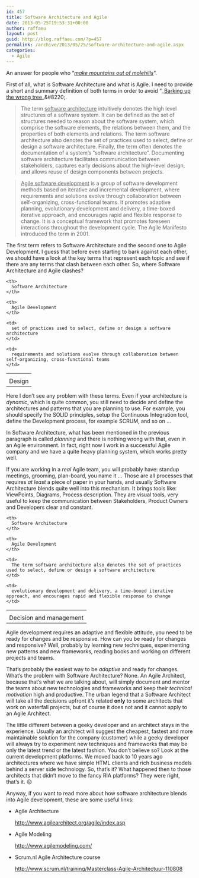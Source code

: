```yaml
---
id: 457
title: Software Architecture and Agile
date: 2013-05-25T19:53:31+00:00
author: raffaeu
layout: post
guid: http://blog.raffaeu.com/?p=457
permalink: /archive/2013/05/25/software-architecture-and-agile.aspx
categories:
  - Agile
---
```

An answer for people who &#8220;[_make mountains out of molehills_](http://idioms.thefreedictionary.com/make+a+mountain+out+of+a+molehill)&#8220;.

First of all, what is Software Architecture and what is Agile. I need to provide a short and summary definition of both terms in order to avoid &#8220;_[Barking up the wrong tree](http://en.wikipedia.org/wiki/Barking_up_the_wrong_tree "http://en.wikipedia.org/wiki/Barking_up_the_wrong_tree")_&#8220;.

> The term <span style="text-decoration: underline;">software architecture</span> intuitively denotes the high level structures of a software system. It can be defined as the set of structures needed to reason about the software system, which comprise the software elements, the relations between them, and the properties of both elements and relations. The term software architecture also denotes the set of practices used to select, define or design a software architecture. Finally, the term often denotes the documentation of a system&#8217;s &#8220;software architecture&#8221;. Documenting software architecture facilitates communication between stakeholders, captures early decisions about the high-level design, and allows reuse of design components between projects.

> <span style="text-decoration: underline;">Agile software development</span> is a group of software development methods based on iterative and incremental development, where requirements and solutions evolve through collaboration between self-organizing, cross-functional teams. It promotes adaptive planning, evolutionary development and delivery, a time-boxed iterative approach, and encourages rapid and flexible response to change. It is a conceptual framework that promotes foreseen interactions throughout the development cycle. The Agile Manifesto introduced the term in 2001.

The first term refers to Software Architecture and the second one to Agile Development. I guess that before even starting to bark against each other, we should have a look at the key terms that represent each topic and see if there are any terms that clash between each other. So, where Software Architecture and Agile clashes?

<table>
  <tr>
    <th>
    </th>
    
    <th>
      Software Architecture
    </th>
    
    <th>
      Agile Development
    </th>
  </tr>
  
  <tr>
    <td>
      Design
    </td>
    
    <td>
      set of practices used to select, define or design a software architecture
    </td>
    
    <td>
      requirements and solutions evolve through collaboration between self-organizing, cross-functional teams
    </td>
  </tr>
</table>

Here I don&#8217;t see any problem with these terms. Even if your architecture is _dynamic_, which is quite common, you still need to decide and define the architectures and patterns that you are planning to use. For example, you should specify the SOLID principles, setup the Continuous Integration tool, define the Development process, for example SCRUM, and so on &#8230;

In Software Architecture, what has been mentioned in the previous paragraph is called _planning_ and there is nothing wrong with that, even in an Agile environment. In fact, right now I work in a successful Agile company and we have a quite heavy planning system, which works pretty well.

If you are working in a _real_ Agile team, you will probably have: standup meetings, grooming, plan-board, you name it &#8230; Those are all processes that requires _at least_ a piece of paper in your hands, and usually Software Architecture blends quite well into this mechanism. It brings tools like: ViewPoints, Diagrams, Process description. They are visual tools, very useful to keep the communication between Stakeholders, Product Owners and Developers clear and constant.

<table>
  <tr>
    <th>
    </th>
    
    <th>
      Software Architecture
    </th>
    
    <th>
      Agile Development
    </th>
  </tr>
  
  <tr>
    <td>
      Decision and management
    </td>
    
    <td>
      The term software architecture also denotes the set of practices used to select, define or design a software architecture
    </td>
    
    <td>
      evolutionary development and delivery, a time-boxed iterative approach, and encourages rapid and flexible response to change
    </td>
  </tr>
</table>

Agile development requires an adaptive and flexible attitude, you need to be ready for changes and be responsive. How can you be ready for changes and responsive? Well, probably by learning new techniques, experimenting new patterns and new frameworks, reading books and working on different projects and teams.

That&#8217;s probably the easiest way to be _adaptive_ and ready for changes. What&#8217;s the problem with Software Architecture? None. An Agile Architect, because that&#8217;s what we are talking about, will simply document and mentor the teams about new technologies and frameworks and keep their _technical motivation_ high and productive. The urban legend that a Software Architect will take all the decisions upfront it&#8217;s related **only** to some architects that work on waterfall projects, but of course it does not and it cannot apply to an Agile Architect.

The little different between a geeky developer and an architect stays in the experience. Usually an architect will suggest the cheapest, fastest and more maintainable solution for the company (customer) while a geeky developer will always try to experiment new techniques and frameworks that may be only the latest trend or the latest fashion. You don&#8217;t believe so? Look at the current development platforms. We moved back to 10 years ago architectures where we have simple HTML clients and rich business models behind a server side technology. So, that&#8217;s it? What happened then to those architects that didn&#8217;t move to the fancy RIA platforms? They were right, that&#8217;s it. 😐

Anyway, if you want to read more about how software architecture blends into Agile development, these are some useful links:

  * Agile Architecture
  
    <http://www.agilearchitect.org/agile/index.asp>
  * Agile Modeling
  
    <http://www.agilemodeling.com/>
  * Scrum.nl Agile Architecture course
  
    <http://www.scrum.nl/training/Masterclass-Agile-Architectuur-110808>